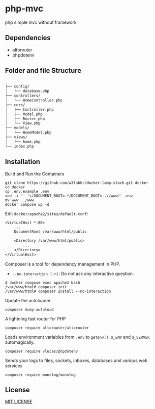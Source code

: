 # php-mvc

php simple mvc without framework

## Dependencies

- altorouter
- phpdotenv

## Folder and file Structure

```txt
.
├── config/
│   └── database.php
├── controllers/
│   └── HomeController.php
├── core/
│   ├── Controller.php
│   ├── Model.php
│   ├── Router.php
│   └── View.php
├── models/
│   └── HomeModel.php
├── views/
│   └── home.php
└── index.php
```

## Installation

Build and Run the Containers

```shell
git clone https://github.com/w3labkr/docker-lamp-stack.git docker
cd docker
cp .env.example .env
sed -i '' 's/DOCUMENT_ROOT=.*/DOCUMENT_ROOT=..\/www/' .env
mv www ../www
docker compose up -d
```

Edit `docker/apache2/sites/default.conf`:

```txt
<VirtualHost *:80>
    ...
    DocumentRoot /var/www/html/public

    <Directory /var/www/html/public>
        ...
    </Directory>
</VirtualHost>
```

Composer is a tool for dependency management in PHP.

- `--no-interaction (-n)`: Do not ask any interactive question.

```shell
$ docker compose exec apache2 bash
/var/www/html# composer init
/var/www/html# composer install --no-interaction
```

Update the autoloader

```shell
composer dump-autoload
```

A lightning fast router for PHP

```shell
composer require altorouter/altorouter
```

Loads environment variables from `.env` to `getenv()`, `$_ENV` and `$_SERVER` automagically.

```shell
composer require vlucas/phpdotenv
```

Sends your logs to files, sockets, inboxes, databases and various web services

```shell
composer require monolog/monolog
```

## License

[MIT LICENSE](LICENSE)
